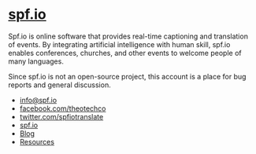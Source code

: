 # [spf.io](//www.spf.io)

Spf.io is online software that provides real-time captioning and translation of events. By integrating artificial intelligence with human skill, spf.io enables conferences, churches, and other events to welcome people of many languages.

Since spf.io is not an open-source project, this account is a place for bug reports and general discussion.

- info@spf.io
- [facebook.com/theotechco](https://facebook.com/theotechco)
- [twitter.com/spfiotranslate](https://twitter.com/spfiotranslate)
- [spf.io](https://www.spf.io)
- [Blog](https://spf.io/resources/articles/)
- [Resources](https://spf.io/resources/documentation/)
